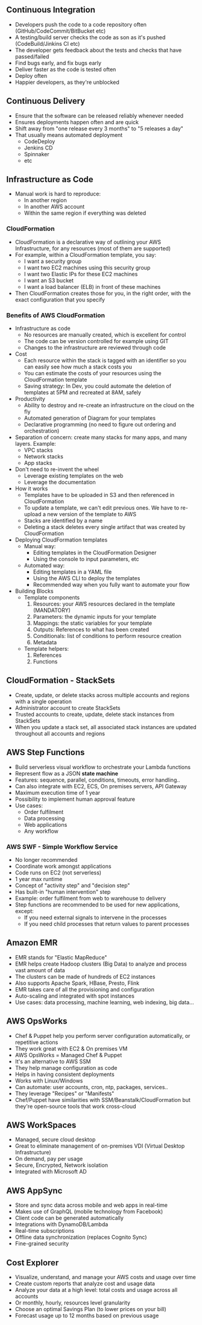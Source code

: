 ## Continuous Integration
- Developers push the code to a code repository often (GitHub/CodeCommit/BitBucket etc)
- A testing/build server checks the code as son as it's pushed (CodeBuild/Jinkins CI etc)
- The developer gets feedback about the tests and checks that have passed/failed
- Find bugs early, and fix bugs early
- Deliver faster as the code is tested often
- Deploy often
- Happier developers, as they're unblocked

## Continuous Delivery
- Ensure that the software can be released reliably whenever needed
- Ensures deployments happen often and are quick
- Shift away from "one release every 3 months" to "5 releases a day"
- That usually means automated deployment
  - CodeDeploy
  - Jenkins CD
  - Spinnaker
  - etc

## Infrastructure as Code
- Manual work is hard to reproduce:
  - In another region
  - In another AWS account
  - Within the same region if everything was deleted

### CloudFormation
- CloudFormation is a declarative way of outlining your AWS Infrastructure, for any resources (most of them are supported)
- For example, within a CloudFormation template, you say:
  - I want a security group
  - I want two EC2 machines using this security group
  - I want two Elastic IPs for these EC2 machines
  - I want an S3 bucket
  - I want a load balancer (ELB) in front of these machines
- Then CloudFormation creates those for you, in the right order, with the exact configuration that you specify

### Benefits of AWS CloudFormation
- Infrastructure as code
  - No resources are manually created, which is excellent for control
  - The code can be version controlled for example using GIT
  - Changes to the infrastructure are reviewed through code
- Cost
  - Each resource within the stack is tagged with an identifier so you can easily see how much a stack costs you
  - You can estimate the costs of your resources using the CloudFormation template
  - Saving strategy: In Dev, you could automate the deletion of templates at 5PM and recreated at 8AM, safely
- Productivity
  - Ability to destroy and re-create an infrastructure on the cloud on the fly
  - Automated generation of Diagram for your templates
  - Declarative programming (no need to figure out ordering and orchestration)
- Separation of concern: create many stacks for many apps, and many layers. Example:
  - VPC stacks
  - Network stacks
  - App stacks
- Don't need to re-invent the wheel
  - Leverage existing templates on the web
  - Leverage the documentation
- How it works
  - Templates have to be uploaded in S3 and then referenced in CloudFormation
  - To update a template, we can't edit previous ones. We have to re-upload a new version of the template to AWS
  - Stacks are identified by a name
  - Deleting a stack deletes every single artifact that was created by CloudFormation
- Deploying CloudFormation templates
  - Manual way:
    - Editing templates in the CloudFormation Designer
    - Using the console to input parameters, etc
  - Automated way:
    - Editing templates in a YAML file
    - Using the AWS CLI to deploy the templates
    - Recommended way when you fully want to automate your flow
- Building Blocks
  - Template components
    1. Resources: your AWS resources declared in the template (MANDATORY)
    2. Parameters: the dynamic inputs for your template
    3. Mappings: the static variables for your template
    4. Outputs: References to what has been created
    5. Conditionals: list of conditions to perform resource creation
    6. Metadata
  - Template helpers:
    1. References
    2. Functions

## CloudFormation - StackSets
- Create, update, or delete stacks across multiple accounts and regions with a single operation
- Administrator account to create StackSets
- Trusted accounts to create, update, delete stack instances from StackSets
- When you update a stack set, all associated stack instances are updated throughout all accounts and regions

## AWS Step Functions
- Build serverless visual workflow to orchestrate your Lambda functions
- Represent flow as a JSON **state machine**
- Features: sequence, parallel, conditions, timeouts, error handling..
- Can also integrate with EC2, ECS, On premises servers, API Gateway
- Maximum execution time of 1 year
- Possibility to implement human approval feature
- Use cases:
  - Order fulfilment
  - Data processing
  - Web applications
  - Any workflow

### AWS SWF - Simple Workflow Service
- No longer recommended
- Coordinate work amongst applications
- Code runs on EC2 (not serverless)
- 1 year max runtime
- Concept of "activity step" and "decision step"
- Has built-in "human intervention" step
- Example: order fulfilment from web to warehouse to delivery
- Step functions are recommended to be used for new applications, except:
  - If you need external signals to intervene in the processes
  - If you need child processes that return values to parent processes

## Amazon EMR
- EMR stands for "Elastic MapReduce"
- EMR helps create Hadoop clusters (Big Data) to analyze and process vast amount of data
- The clusters can be made of hundreds of EC2 instances
- Also supports Apache Spark, HBase, Presto, Flink
- EMR takes care of all the provisioning and configuration
- Auto-scaling and integrated with spot instances
- Use cases: data processing, machine learning, web indexing, big data...

## AWS OpsWorks
- Chef & Puppet help you perform server configuration automatically, or repetitive actions
- They work great with EC2 & On premises VM
- AWS OpsWorks = Managed Chef & Puppet
- It's an alternative to AWS SSM
- They help manage configuration as code
- Helps in having consistent deployments
- Works with Linux/Windows
- Can automate: user accounts, cron, ntp, packages, services..
- They leverage "Recipes" or "Manifests"
- Chef/Puppet have similarities with SSM/Beanstalk/CloudFormation but they're open-source tools that work cross-cloud

## AWS WorkSpaces
- Managed, secure cloud desktop
- Great to eliminate management of on-premises VDI (Virtual Desktop Infrastructure)
- On demand, pay per usage
- Secure, Encrypted, Network isolation
- Integrated with Microsoft AD

## AWS AppSync
- Store and sync data across mobile and web apps in real-time
- Makes use of GraphQL (mobile technology from Facebook)
- Client code can be generated automatically
- Integrations with DynamoDB/Lambda
- Real-time subscriptions
- Offline data synchronization (replaces Cognito Sync)
- Fine-grained security

## Cost Explorer
- Visualize, understand, and manage your AWS costs and usage over time
- Create custom reports that analyze cost and usage data
- Analyze your data at a high level: total costs and usage across all accounts
- Or monthly, hourly, resources level granularity
- Choose an optimal Savings Plan (to lower prices on your bill)
- Forecast usage up to 12 months based on previous usage


